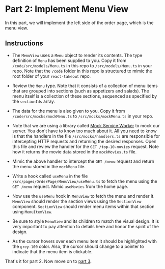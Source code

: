 # Part 2: Implement Menu View

In this part, we will implement the left side of the order page, which is the
menu view.

## Instructions

- The `MenuView` uses a `Menu` object to render its contents. The type
  definition of `Menu` has been supplied to you. Copy it from
  `/code/src/models/Menu.ts` in this repo to `/src/models/Menu.ts` in your repo.
  Note that the `/code` folder in this repo is structured to mimic the root
  folder of your `react-takeout` repo.

- Review the `Menu` type. Note that it consists of a collection of menu items
  that are grouped into sections (such as appetizers and salads). The menu
  itself is a collection of these sections, sequenced as specified by the
  `sectionIds` array.

- The data for the menu is also given to you. Copy it from
  `/code/src/mocks/mockMenu.ts` to `/src/mocks/mockMenu.ts` in your repo.

- Note that we are using a library called
  [Mock Service Worker](https://mswjs.io/) to mock our server. You don't have to
  know too much about it. All you need to know is that the handlers in the file
  `/src/mocks/handlers.ts` are responsible for intercepting HTTP requests and
  returning the desired responses. Open this file and review the handler for the
  `GET /top-10-movies` request. Note how it returns the movie data stored in the
  `mockMovies.ts` file.

- Mimic the above handler to intercept the `GET /menu` request and return the
  menu stored in the `mockMenu` file.

- Write a hook called `useMenu` in the file
  `/src/pages/OrderPage/MenuView/useMenu.ts` to fetch the menu using the
  `GET /menu` request. Mimic `useMovies` from the home page.

- Now use the `useMenu` hook in `MenuView` to fetch the menu and render it.
  `MenuView` should render the section views using the `SectionView` component.
  `SectionView` should render menu items within that section using
  `MenuItemView`.

- Be sure to style `MenuView` and its children to match the visual design. It is
  very important to pay attention to details here and honor the spirit of the
  design.

- As the cursor hovers over each menu item it should be highlighted with the
  `grey-100` color. Also, the cursor should change to a pointer to indicate that
  the menu item is clickable.

That's it for part 2. Now move on to [part 3](part-3-order-view.md).

